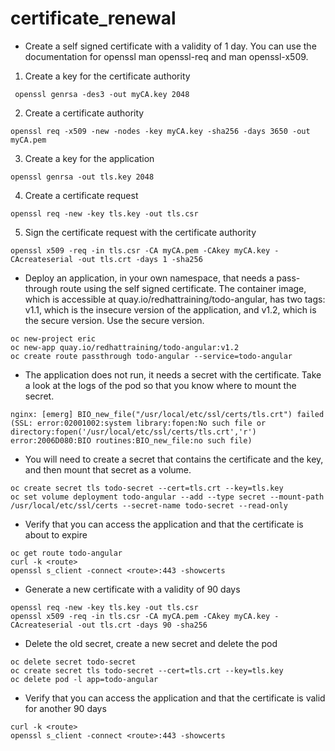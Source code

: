 # certificate_renewal
*	Create a self signed certificate with a validity of 1 day. You can use the documentation for openssl man openssl-req and man openssl-x509.
1. Create a key for the certificate authority
```
 openssl genrsa -des3 -out myCA.key 2048
```
2. Create a certificate authority
```
openssl req -x509 -new -nodes -key myCA.key -sha256 -days 3650 -out myCA.pem
```
3.	Create a key for the application
```
openssl genrsa -out tls.key 2048
```
4.	Create a certificate request
```
openssl req -new -key tls.key -out tls.csr
```
5.	Sign the certificate request with the certificate authority
```
openssl x509 -req -in tls.csr -CA myCA.pem -CAkey myCA.key -CAcreateserial -out tls.crt -days 1 -sha256
```
*	Deploy an application, in your own namespace, that needs a pass-through route using the self signed certificate. The container image, which is accessible at quay.io/redhattraining/todo-angular, has two tags: v1.1, which is the insecure version of the application, and v1.2, which is the secure version. Use the secure version.
```
oc new-project eric
oc new-app quay.io/redhattraining/todo-angular:v1.2
oc create route passthrough todo-angular --service=todo-angular
```
* The application does not run, it needs a secret with the certificate. Take a look at the logs of the pod so that you know where to mount the secret.
```
nginx: [emerg] BIO_new_file("/usr/local/etc/ssl/certs/tls.crt") failed (SSL: error:02001002:system library:fopen:No such file or directory:fopen('/usr/local/etc/ssl/certs/tls.crt','r') error:2006D080:BIO routines:BIO_new_file:no such file)
```
*	 You will need to create a secret that contains the certificate and the key, and then mount that secret as a volume.
```
oc create secret tls todo-secret --cert=tls.crt --key=tls.key
oc set volume deployment todo-angular --add --type secret --mount-path /usr/local/etc/ssl/certs --secret-name todo-secret --read-only
```
*	Verify that you can access the application and that the certificate is about to expire
```
oc get route todo-angular
curl -k <route>
openssl s_client -connect <route>:443 -showcerts
```
*	Generate a new certificate with a validity of 90 days
```
openssl req -new -key tls.key -out tls.csr
openssl x509 -req -in tls.csr -CA myCA.pem -CAkey myCA.key -CAcreateserial -out tls.crt -days 90 -sha256
```
* Delete the old secret, create a new secret and delete the pod
```
oc delete secret todo-secret
oc create secret tls todo-secret --cert=tls.crt --key=tls.key
oc delete pod -l app=todo-angular
```
*	Verify that you can access the application and that the certificate is valid for another 90 days
```
curl -k <route>
openssl s_client -connect <route>:443 -showcerts
```
